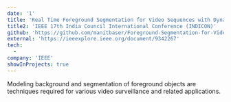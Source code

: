 ```yaml
---
date: '1'
title: 'Real Time Foreground Segmentation for Video Sequences with Dynamic Background'
title2: 'IEEE 17th India Council International Conference (INDICON)'
github: 'https://github.com/manitbaser/Foreground-Segmentation-for-Video-Sequences-with-Dynamic-Background'
external: 'https://ieeexplore.ieee.org/document/9342267'
tech:
  -
company: 'IEEE'
showInProjects: true
---
```


Modeling background and segmentation of foreground objects are techniques required for various video surveillance and related applications.
